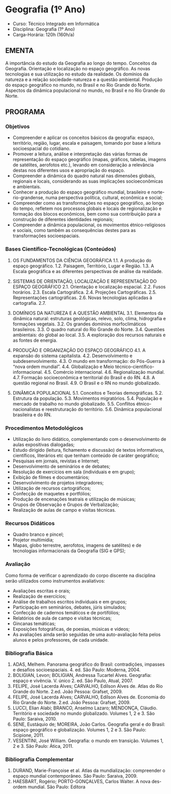 # Geografia (1º Ano) 


* Curso: Técnico Integrado em Informática
* Disciplina: Geografia (1º Ano)                                                           
* Carga-Horária: 120h (160h/a)

## EMENTA

A importância do estudo da Geografia ao longo do tempo. Conceitos da Geografia. Orientação e localização no
espaço geográfico. As novas tecnologias e sua utilização no estudo da realidade. Os domínios da natureza e a
relação sociedade-natureza e a questão ambiental. Produção do espaço geográfico no mundo, no Brasil e no Rio
Grande do Norte. Aspectos da dinâmica populacional no mundo, no Brasil e no Rio Grande do Norte.

## PROGRAMA
### Objetivos

*    Compreender e aplicar os conceitos básicos da geografia: espaço, território, região, lugar, escala e paisagem,
     tomando por base a leitura socioespacial do cotidiano.
*    Promover a leitura, análise e interpretação das várias formas de representação do espaço geográfico (mapas,
     gráficos, tabelas, imagens de satélites, aerofotos etc.), levando em consideração a relevância destas nos
     diferentes usos e apropriação do espaço.
*    Compreender a dinâmica do quadro natural nas dimensões globais, regionais e locais, considerando as suas
     implicações socioeconômicas e ambientais.
*    Conhecer a produção do espaço geográfico mundial, brasileiro e norte-rio-grandense, numa perspectiva
     política, cultural, econômica e social;
*    Compreender como as transformações no espaço geográfico, ao longo do tempo, refletem nos processos
     globais e locais de regionalização e formação dos blocos econômicos, bem como sua contribuição para a
     construção de diferentes identidades regionais;
*    Compreender a dinâmica populacional, os movimentos étnico-religiosos e sociais, como também as
     consequências destes para as transformações socioespaciais.


### Bases Científico-Tecnológicas (Conteúdos)

1.   OS FUNDAMENTOS DA CIÊNCIA GEOGRÁFICA
     1.1. A produção do espaço geográfico.
     1.2. Paisagem, Território, Lugar e Região.
     1.3. A Escala geográfica e as diferentes perspectivas de análise da realidade.

2.   SISTEMAS DE ORIENTAÇÃO, LOCALIZAÇÃO E REPRESENTAÇÃO DO ESPAÇO GEOGRÁFICO
     2.1. Orientação e localização espacial.
     2.2. Fusos horários.
     2.3. Escala Cartográfica.
     2.4. Projeções Cartográficas.
     2.5. Representações cartográficas.
     2.6. Novas tecnologias aplicadas à cartografia.
     2.7.
3.   DOMÍNIOS DA NATUREZA E A QUESTÃO AMBIENTAL
     3.1. Elementos da dinâmica natural: estruturas geológicas, relevo, solo, clima, hidrografia e formações vegetais.
     3.2. Os grandes domínios morfoclimáticos brasileiros.
     3.3. O quadro natural do Rio Grande do Norte.
     3.4. Questões ambientais: do global ao local.
     3.5. A exploração dos recursos naturais e as fontes de energia.

4.   PRODUÇÃO E ORGANIZAÇÃO DO ESPAÇO GEOGRÁFICO
     4.1. A expansão do sistema capitalista.
     4.2. Desenvolvimento e subdesenvolvimento.
     4.3. O mundo em transformação: do Pós-Guerra à “nova ordem mundial”.
     4.4. Globalização e Meio técnico-científico-informacional.
     4.5. Comércio internacional.
     4.6. Regionalização mundial.
     4.7. Formação socioeconômica e territorial do Brasil e do RN.
     4.8. A questão regional no Brasil.
     4.9. O Brasil e o RN no mundo globalizado.

5.   DINÂMICA POPULACIONAL
     5.1. Conceitos e Teorias demográficas.
     5.2. Estrutura da população.
     5.3. Movimentos migratórios.
     5.4. População e mercado de trabalho no mundo globalizado.
     5.5. Conflitos étnico-nacionalistas e reestruturação do território.
     5.6. Dinâmica populacional brasileira e do RN.

### Procedimentos Metodológicos

*    Utilização do livro didático, complementando com o desenvolvimento de aulas expositivas dialogadas;
*    Estudo dirigido (leitura, fichamento e discussão) de textos informativos, científicos, literários etc que tenham
     conteúdo de caráter geográfico;
*    Pesquisas em jornais, revistas e Internet;
*    Desenvolvimento de seminários e de debates;
*    Resolução de exercícios em sala (individuais e em grupo);
*    Exibição de filmes e documentários;
*    Desenvolvimento de projetos integradores;
*    Utilização de recursos cartográficos;
*    Confecção de maquetes e portfólios;
*    Produção de encenações teatrais e utilização de músicas;
*    Grupos de Observação e Grupos de Verbalização;
*    Realização de aulas de campo e visitas técnicas.

### Recursos Didáticos

*    Quadro branco e pincel;
*    Projetor multimídia;
*    Mapas, globo terrestre, aerofotos, imagens de satélites) e de tecnologias informacionais da Geografia (SIG e
     GPS);

### Avaliação

Como forma de verificar o aprendizado do corpo discente na disciplina serão utilizados como instrumentos
avaliativos:
*    Avaliações escritas e orais;
*    Realização de exercícios;
*    Análise de trabalhos escritos individuais e em grupos;
*    Participação em seminários, debates, júris simulados;
*    Confecção de cadernos temáticos e de portifólios;
*    Relatórios de aula de campo e visitas técnicas;
*    Gincanas temáticas;
*    Exposições fotográficas, de poesias, músicas e vídeos;
*    As avaliações ainda serão seguidas de uma auto-avaliação feita pelos alunos e pelos professores, de cada
     unidade.

### Bibliografia Básica

1.   ADAS, Melhem. Panorama geográfico do Brasil: contradições, impasses e desafios socioespaciais. 4. ed.
     São Paulo: Moderna, 2004.
2.   BOLIGIAN, Levon; BOLIGIAN, Andressa Tucartel Alves. Geografia: espaço e vivência. V. único 2. ed. São
     Paulo, Atual, 2007.
3.   FELIPE, José Lacerda Alves; CARVALHO, Edílson Alves de. Atlas do Rio Grande do Norte. 2.ed. João
     Pessoa: Grafset, 2009.
4.   FELIPE, José Lacerda Alves; CARVALHO, Edílson Alves de. Economia do Rio Grande do Norte. 2.ed. João
     Pessoa: Grafset, 2009.
5.   LUCCI, Elian Alabi; BRANCO, Anselmo Lazaro; MENDONÇA, Cláudio. Território e sociedade no mundo
     globalizado. Volumes 1, 2 e 3. São Paulo: Saraiva, 2010.
6.   SENE, Eustáquio de; MOREIRA, João Carlos. Geografia geral e do Brasil: espaço geográfico e globalização.
     Volumes 1, 2 e 3. São Paulo: Scipione, 2011.
7.   VESENTINI, José William. Geografia: o mundo em transição. Volumes 1, 2 e 3. São Paulo: Ática, 2011.

### Bibliografia Complementar

1.   DURAND, Marie-Françoise et al. Atlas da mundialização: compreender o espaço mundial contemporâneo.
     São Paulo: Saraiva, 2009.
2.   HAESBART, Rogério; PORTO-GONÇALVES, Carlos Walter. A nova des-ordem mundial. São Paulo: Editora